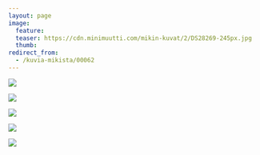 ```yaml
---
layout: page
image:
  feature:
  teaser: https://cdn.minimuutti.com/mikin-kuvat/2/DS28269-245px.jpg
  thumb:
redirect_from:
  - /kuvia-mikista/00062
---
```


![](https://cdn.minimuutti.com/mikin-kuvat/2/DS28269-800px.jpg)

![](https://cdn.minimuutti.com/mikin-kuvat/2/DS28274-800px.jpg)

![](https://cdn.minimuutti.com/mikin-kuvat/2/DS28279-800px.jpg)

![](https://cdn.minimuutti.com/mikin-kuvat/2/DS28286-800px.jpg)

![](https://cdn.minimuutti.com/mikin-kuvat/2/DS28282-800px.jpg)
